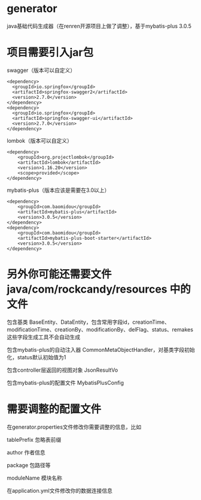 # generator
java基础代码生成器（在renren开源项目上做了调整），基于mybatis-plus 3.0.5

# 项目需要引入jar包
swagger（版本可以自定义）

    <dependency>
      <groupId>io.springfox</groupId>  
      <artifactId>springfox-swagger2</artifactId>  
      <version>2.7.0</version>  
    </dependency>  
    <dependency>  
      <groupId>io.springfox</groupId>  
      <artifactId>springfox-swagger-ui</artifactId>  
      <version>2.7.0</version>  
    </dependency>
lombok（版本可以自定义）

    <dependency>
	    <groupId>org.projectlombok</groupId>  
	    <artifactId>lombok</artifactId>  
	    <version>1.16.20</version>  
	    <scope>provided</scope>  
	</dependency>
mybatis-plus（版本应该是需要在3.0以上）

    <dependency>
        <groupId>com.baomidou</groupId>  
        <artifactId>mybatis-plus</artifactId>  
        <version>3.0.5</version>  
    </dependency>  
    <dependency>  
        <groupId>com.baomidou</groupId>  
        <artifactId>mybatis-plus-boot-starter</artifactId>  
        <version>3.0.5</version>  
    </dependency>
# 另外你可能还需要文件 java/com/rockcandy/resources 中的文件

包含基类 BaseEntity、DataEntity，包含常用字段id，creationTime、modificationTime、creationBy、modificationBy、delFlag、status、remakes这些字段生成工具不会自动生成

包含mybatis-plus的自动注入器 CommonMetaObjectHandler，对基类字段初始化，status默认初始值为1

包含controller层返回的视图对象 JsonResultVo

包含mybatis-plus的配置文件 MybatisPlusConfig
# 需要调整的配置文件
在generator.properties文件修改你需要调整的信息，比如

tablePrefix 忽略表前缀

author 作者信息

package 包路径等

moduleName 模块名称

在application.yml文件修改你的数据连接信息

